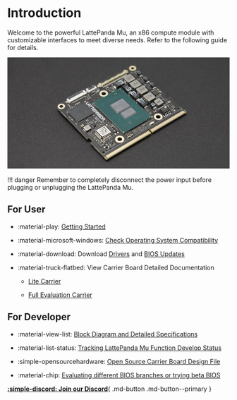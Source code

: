 # Introduction

Welcome to the powerful LattePanda Mu, an x86 compute module with customizable interfaces to meet diverse needs. Refer to the following guide for details.

![cover](../../assets/images/mu_edition/cover.jpg)

!!! danger
    Remember to completely disconnect the power input before plugging or unplugging the LattePanda Mu.

## For User

- :material-play: [Getting Started](./get_started.md)

- :material-microsoft-windows: [Check Operating System Compatibility](./os_compatible.md)

- :material-download: Download [Drivers](https://github.com/LattePandaTeam/LattePanda-Mu/tree/main/Softwares/Drivers) and [BIOS Updates](https://github.com/LattePandaTeam/LattePanda-Mu/tree/main/Softwares/BIOS)

- :material-truck-flatbed: View Carrier Board Detailed Documentation

    - [Lite Carrier](./lite_carrier.md)

    - [Full Evaluation Carrier](./full_eval.md)

## For Developer

- :material-view-list: [Block Diagram and Detailed Specifications](./specification.md)

- :material-list-status: [Tracking LattePanda Mu Function Develop Status](./dev_status.md)

- :simple-opensourcehardware: [Open Source Carrier Board Design File](https://github.com/LattePandaTeam/LattePanda-Mu/tree/main/Electricals)

- :material-chip: [Evaluating different BIOS branches or trying beta BIOS](https://github.com/LattePandaTeam/LattePanda-Mu/tree/main/Softwares/BIOS)

[**:simple-discord: Join our Discord**](https://discord.gg/RkSvc9g7eU){ .md-button .md-button--primary }
